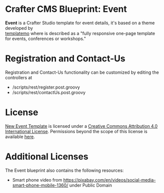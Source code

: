 # Crafter CMS Blueprint: Event

**Event** is a Crafter Studio template for event details, it's based on a theme developed by  
 [templatemo](http://www.templatemo.com/tm-486-new-event) where is described as a  "fully responsive one-page template for events, conferences or workshops."
 
# Registration and Contact-Us
Registration and Contact-Us functionality can be customized by editing the controllers at
  
  - /scripts/rest/register.post.groovy
  - /scripts/rest/contactUs.post.groovy
  
# License
[New Event Template](http://www.templatemo.com/tm-486-new-event) is licensed under a [Creative Commons Attribution 4.0 International License](http://creativecommons.org/licenses/by/4.0/). Permissions beyond the scope of this license is available [here](http://www.templatemo.com/contact).

# Additional Licenses
The Event blueprint also contains the following resources:

- Smart phone video from https://pixabay.com/en/videos/social-media-smart-phone-mobile-1360/ under Public Domain
